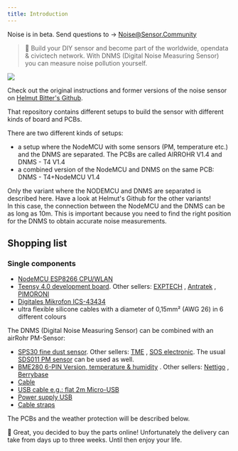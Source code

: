 ```yaml
---
title: Introduction
---
```


<div class="relative bg-brand-yellowLight">
  <div class="max-w-7xl mx-auto py-1 px-3 sm:px-6 lg:px-4">
    <div class="pr-16 sm:text-center sm:px-16 ">
        <p class="text-brand-black">
          Noise is in beta. Send questions to
            <span aria-hidden="true">&rarr;</span>
        <span class="block sm:ml-2 sm:inline-block">
          <a href="mailto:Noise@Sensor.Community" class="text-white font-bold underline"> Noise@Sensor.Community</a>
        </span>
        </p>
    </div>
  </div>
</div>



> 🚧 Build your DIY sensor and become part of the worldwide, opendata & civictech network. With DNMS (Digital Noise Measuring Sensor) you can measure noise pollution yourself.

<img src="../docs/dnms/dnms-noise-measuring-sensor-kit.jpg" style="display: block; margin: 1em 0" loading="lazy"/>

Check out the original instructions and former versions of the noise sensor on [Helmut Bitter's Github](https://github.com/hbitter/DNMS/tree/master/Manual).
<br>

That repository contains different setups to build the sensor with different kinds of board and PCBs.
<br>
 
 There are two different kinds of setups:
 
* a setup where the NodeMCU with some sensors (PM, temperature etc.) and the DNMS are separated. The PCBs are called AIRROHR V1.4 and DNMS - T4 V1.4
* a combined version of the NodeMCU and DNMS on the same PCB: DNMS - T4+NodeMCU V1.4

Only the variant where the NODEMCU and DNMS are separated is described here. Have a look at Helmut's Github for the other variants!  
In this case, the connection between the NodeMCU and the DNMS can be as long as 10m. This is important because you need  to find the right position for the DNMS to obtain accurate noise measurements.

## Shopping list

### Single components

* [NodeMCU ESP8266 CPU/WLAN](https://www.aliexpress.com/wholesale?groupsort=1&SortType=price_asc&SearchText=nodemcu+v3+esp8266+ch340)
* [Teensy 4.0 development board](https://www.pjrc.com/store/teensy40.html). Other
  sellers: [EXPTECH](https://www.exp-tech.de/plattformen/teensy/9596/teensy-4.0-development-board)
  , [Antratek](https://www.antratek.de/teensy-4-0)
  , [PIMORONI](https://shop.pimoroni.com/products/teensy-4-0-development-board)
* [Digitales Mikrofon ICS-43434](https://www.tindie.com/products/onehorse/ics43434-i2s-digital-microphone/)
* ultra flexible silicone cables with a diameter of 0,15mm² (AWG 26) in 6 different colours
  <br>

The DNMS (Digital Noise Measuring Sensor) can be combined with an airRohr PM-Sensor:

* [SPS30 fine dust sensor](https://www.sparkfun.com/products/15103). Other
  sellers: [TME](https://www.tme.eu/de/details/sps30/gassensoren/sensirion/1-101638-10/?brutto=1)
  , [SOS electronic](https://www.soselectronic.de/products/sensirion/sps30-2-304234). The
  usual [SDS011 PM sensor](https://de.aliexpress.com/wholesale?catId=0&initiative_id=AS_20200813122806&SearchText=sds011)
  can be used as well.
* [BME280 6-PIN Version, temperature & humidity](https://www.aliexpress.com/wholesale?catId=0&initiative_id=SB_20200308040440&SearchText=bme280+-5V+%2B3.3V)
  . Other sellers: [Nettigo](https://nettigo.eu/products/module-pressure-humidity-and-temperature-sensor-bosch-bme280)
  , [Berrybase](https://www.berrybase.de/bauelemente/sensoren-module/feuchtigkeit/bme680-breakout-board-4in1-sensor-f-252-r-temperatur-luftfeuchtigkeit-luftdruck-und-luftg-252-t)
* [Cable](http://www.aliexpress.com/wholesale?groupsort=1&SortType=price_asc&SearchText=Dupont+cable+20cm+female-female)
* [USB cable e.g.: flat 2m Micro-USB](https://www.aliexpress.com/wholesale?catId=0&initiative_id=SB_20200308040708&SearchText=micro+usb+flat+cable+2m)
* [Power supply USB](https://www.aliexpress.com/wholesale?catId=0&initiative_id=SB_20200308040834&SearchText=single+micro+usb+eu+power+supply)
* [Cable straps](https://www.aliexpress.com/wholesale?catId=0&initiative_id=SB_20200308040852&SearchText=cable+straps)

The PCBs and the weather protection will be described below.
<br>

🙌 Great, you decided to buy the parts online!
Unfortunately the delivery can take from days up to three weeks. 
Until then enjoy your life️.
